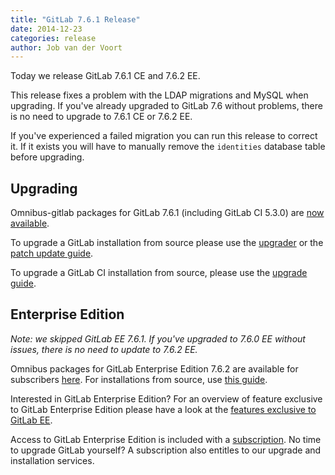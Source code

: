 ```yaml
---
title: "GitLab 7.6.1 Release"
date: 2014-12-23
categories: release
author: Job van der Voort
---
```


Today we release GitLab 7.6.1 CE and 7.6.2 EE.

This release fixes a problem with the LDAP migrations and MySQL when upgrading.
If you've already upgraded to GitLab 7.6 without problems, there is no need
to upgrade to 7.6.1 CE or 7.6.2 EE.

If you've experienced a failed migration you can run this release to correct it.
If it exists you will have to manually remove the `identities` database table before upgrading.

<!-- more -->

## Upgrading

Omnibus-gitlab packages for GitLab 7.6.1 (including GitLab CI 5.3.0) are [now available](https://about.gitlab.com/downloads/).

To upgrade a GitLab installation from source please use the
[upgrader](http://doc.gitlab.com/ce/update/upgrader.html) or the [patch update
guide](http://doc.gitlab.com/ce/update/patch_versions.html).

To upgrade a GitLab CI installation from source, please use the [upgrade guide](https://gitlab.com/gitlab-org/gitlab-ci/blob/master/doc/update/patch_versions.md).

## Enterprise Edition

_Note: we skipped GitLab EE 7.6.1. If you've upgraded to 7.6.0 EE without issues,
there is no need to update to 7.6.2 EE._

Omnibus packages for GitLab Enterprise Edition 7.6.2 are available for subscribers [here](https://gitlab.com/subscribers/gitlab-ee/blob/master/doc/install/packages.md). For installations from source, use [this guide](https://gitlab.com/subscribers/gitlab-ee/blob/master/doc/update/patch_versions.md).

Interested in GitLab Enterprise Edition?
For an overview of feature exclusive to GitLab Enterprise Edition please have a look at the [features exclusive to GitLab EE](https://about.gitlab.com/features/#enterprise).

Access to GitLab Enterprise Edition is included with a [subscription](http://www.gitlab.com/subscription/).
No time to upgrade GitLab yourself?
A subscription also entitles to our upgrade and installation services.
